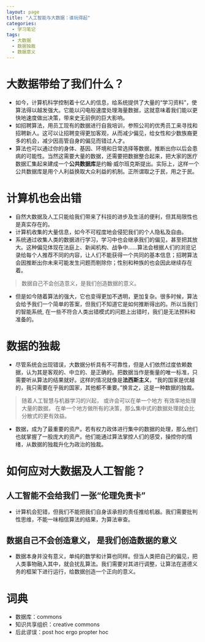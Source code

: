 ```yaml
---
layout: page
title: "人工智能与大数据：谁玩得起"
categories:
  - 学习笔记
tags:
  - 大数据
  - 数据独裁
  - 数据意义
---
```


# 大数据带给了我们什么？
- 如今，计算机科学控制着十亿人的信息，给系统提供了大量的“学习资料”，使算法得以越发强大。它能以闪电般速度处理海量数据，这就意味着我们能以更快地速度做出决策，带来史无前例的巨大影响。
- 如招聘算法，用员工现有的数据进行自我培训，参照公司的优秀员工来寻找和招聘新人。这可以让招聘变得更加客观，从而减少偏见，给女性和少数族裔更多的机会，减少因高管自身的偏见而错过人才。
- 算法也可以通过你的身体、基因、环境和日常选择等数据，推断出你以后会患病的可能性。当然这需要大量的数据，还需要把数据整合起来，把大家的医疗数据汇集起来建成一个**公共数据库**是约翰·威尔班克斯提出。实际上，这样一个公共数据库是用个人利益换取大众利益的机制。正所谓取之于民，用之于民。

# 计算机也会出错
- 自然大数据及人工只能给我们带来了科技的进步及生活的便利，但其局限性也是真实存在的。
- 计算机收集的大量信息，如今不可程度地会侵犯我们的个人隐私及自由。
- 系统通过收集人类的数据进行学习，学习中也会继承我们的偏见，甚至把其放大。这种偏见体现在法庭上、新闻机构、战争中......算法会根据人们的浏览记录给每个人推荐不同的内容，让人们不能获得一个共同的基本信息；招聘算法会因推断出你未来可能发生问题而剔除你；性别和种族的也会因此继续存在着。

> 数据自己不会创造意义，是我们创造数据的意义。

- 但是如今随着算法的强大，它也变得更加不透明，更加复杂。很多时候，算法会给予我们一个简单的答案，但我们不知道它是如何推断得出的。所以当我们的智能系统, 在一些不符合人类出错模式的问题上出错时，我们是无法预料和准备的。

# 数据的独裁
- 尽管系统会出现错误，大数据分析具有不可靠性，但是人们依然过度依赖数据，认为其是客观的、中立的、是正确的。把数据当作是衡量的唯一标准，只需要听从算法的结果就好。这样的情况就像是**法西斯主义**，“我的国家是优越的，我只需要在乎我的国家，其他都不重要。”换言之，这是一种数据的独裁。

> 随着人工智慧与机器学习的兴起， 或许会可以在单一个地方 有效率地处理大量的数据， 在单一个地方做所有的决策，那么集中式的数据处理就会比分散式的更有效益。

- 数据，成为了最重要的资产。若有权力政体进行集中的数据的处理，那么他们也就掌握了一股庞大的资产。他们能通过算法掌控人们的感受，操控你的情绪，从数据的独裁升化为政治的独裁。

# 如何应对大数据及人工智能？

## 人工智能不会给我们 一张“伦理免责卡”
- 计算机会犯错，但我们不能把我们自身该承担的责任推给机器。我们需要批判性思维，不能一味相信算法的结果，为算法审查。

## 数据自己不会创造意义， 是我们创造数据的意义
- 数据本身并没有意义，单纯的数学和计算也同样。但当人类把自己的偏见，把人类事物融入其中，就会扰乱算法。我们需要对其进行调整，让算法在道德义务的框架下进行运行，给数据创造一个正向的意义。

# 词典
- 数据库：commons
- 知识共享组织：creative commons
- 后此谬误：post hoc ergo propter hoc
